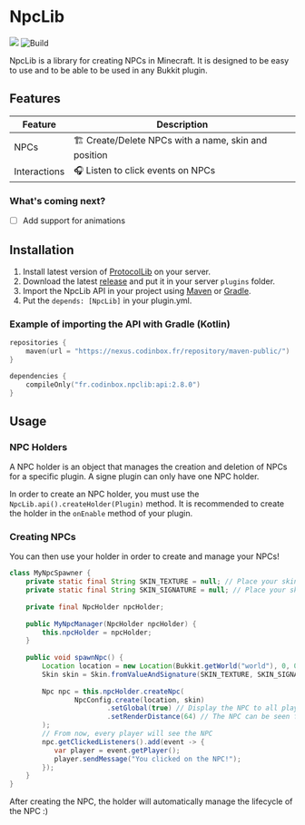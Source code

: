 # NpcLib

![](https://img.shields.io/badge/Supported%20versions-1.19.3%2B-9cf)
![Build](https://github.com/dandan2611/npclib/actions/workflows/build.yml/badge.svg)

NpcLib is a library for creating NPCs in Minecraft. 
It is designed to be easy to use and to be able to be used in any Bukkit plugin.

## Features

| Feature      | Description                                                                                                |
|--------------|------------------------------------------------------------------------------------------------------------|
| NPCs         | 🏗️ Create/Delete NPCs with a name, skin and position                                                      |
| Interactions | 🎧 Listen to click events on NPCs                                                                          |

### What's coming next?

- [ ] Add support for animations

## Installation

1. Install latest version of [ProtocolLib](https://github.com/dmulloy2/ProtocolLib) on your server.
2. Download the latest [release](https://github.com/dandan2611/NpcLib/releases/latest) and put it in your server `plugins` folder.
3. Import the NpcLib API in your project using [Maven](https://maven.apache.org/) or [Gradle](https://gradle.org/).
4. Put the `depends: [NpcLib]` in your plugin.yml.

### Example of importing the API with Gradle (Kotlin)

```kotlin
repositories {
    maven(url = "https://nexus.codinbox.fr/repository/maven-public/")
}

dependencies {
    compileOnly("fr.codinbox.npclib:api:2.8.0")
}
```

## Usage

### NPC Holders

A NPC holder is an object that manages the creation and deletion of NPCs for a specific plugin.
A signe plugin can only have one NPC holder.

In order to create an NPC holder, you must use the `NpcLib.api().createHolder(Plugin)` method.
It is recommended to create the holder in the `onEnable` method of your plugin.

### Creating NPCs

You can then use your holder in order to create and manage your NPCs!

````java
class MyNpcSpawner {
    private static final String SKIN_TEXTURE = null; // Place your skin texture here
    private static final String SKIN_SIGNATURE = null; // Place your skin signature here
    
    private final NpcHolder npcHolder;
    
    public MyNpcManager(NpcHolder npcHolder) {
        this.npcHolder = npcHolder;
    }
    
    public void spawnNpc() {
        Location location = new Location(Bukkit.getWorld("world"), 0, 0, 0); // The NPC location
        Skin skin = Skin.fromValueAndSignature(SKIN_TEXTURE, SKIN_SIGNATURE); // The NPC skin
        
        Npc npc = this.npcHolder.createNpc(
                NpcConfig.create(location, skin)
                        .setGlobal(true) // Display the NPC to all players
                        .setRenderDistance(64) // The NPC can be seen from 64 blocks away
        );
        // From now, every player will see the NPC
        npc.getClickedListeners().add(event -> {
           var player = event.getPlayer();
           player.sendMessage("You clicked on the NPC!");
        });
    }
}
````

After creating the NPC, the holder will automatically manage the lifecycle of the NPC :)